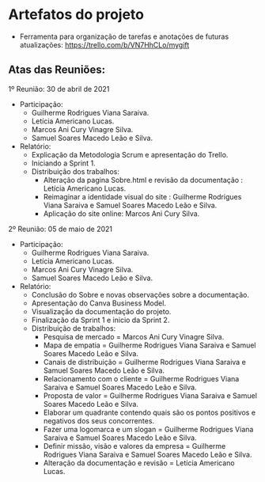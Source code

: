 # Artefatos do projeto 

* Ferramenta para organização de tarefas e anotações de futuras atualizações: https://trello.com/b/VN7HhCLo/mygift

## Atas das Reuniões:

1º Reunião: 30 de abril de 2021

- Participação:
    - Guilherme Rodrigues Viana Saraiva.
    - Letícia Americano Lucas.
    - Marcos Ani Cury Vinagre Silva.
    - Samuel Soares Macedo Leão e Silva.
- Relatório:
    - Explicação da Metodologia Scrum e apresentação do Trello.
    - Iniciando a Sprint 1.
    - Distribuição dos trabalhos:
        - Alteração da pagina Sobre.html e revisão da documentação : Letícia Americano Lucas.
        - Reimaginar a identidade visual do site : Guilherme Rodrigues Viana Saraiva e Samuel Soares Macedo Leão e Silva.
        - Aplicação do site online: Marcos Ani Cury Silva.

2º Reunião: 05 de maio de 2021

- Participação:
    - Guilherme Rodrigues Viana Saraiva.
    - Letícia Americano Lucas.
    - Marcos Ani Cury Vinagre Silva.
    - Samuel Soares Macedo Leão e Silva.
- Relatório:
    - Conclusão do Sobre e novas observações sobre a documentação.
    - Apresentação do Canva Business Model.
    - Visualização da documentação do projeto.
    - Finalização da Sprint 1 e inicio da Sprint 2.
    - Distribuição de trabalhos: 
        - Pesquisa de mercado = Marcos Ani Cury Vinagre Silva.
        - Mapa de empatia = Guilherme Rodrigues Viana Saraiva e Samuel Soares Macedo Leão e Silva.
        - Canais de distribuição = Guilherme Rodrigues Viana Saraiva e Samuel Soares Macedo Leão e Silva.
        - Relacionamento com o cliente = Guilherme Rodrigues Viana Saraiva e Samuel Soares Macedo Leão e Silva.
        - Proposta de valor = Guilherme Rodrigues Viana Saraiva e Samuel Soares Macedo Leão e Silva.
        - Elaborar um quadrante contendo quais são os pontos positivos e negativos dos seus concorrentes.
        - Fazer uma logomarca e um slogan = Guilherme Rodrigues Viana Saraiva e Samuel Soares Macedo Leão e Silva.
        - Definir missão, visão e valores da empresa = Guilherme Rodrigues Viana Saraiva e Samuel Soares Macedo Leão e Silva.
        - Alteração da documentação e revisão = Letícia Americano Lucas.
